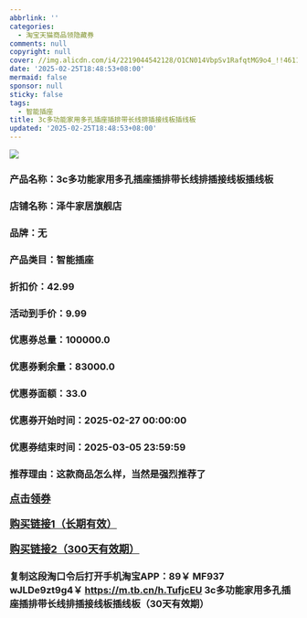 ```yaml
---
abbrlink: ''
categories:
  - 淘宝天猫商品领隐藏券
comments: null
copyright: null
cover: //img.alicdn.com/i4/2219044542128/O1CN014VbpSv1RafqtMG9o4_!!4611686018427385520-0-item_pic.jpg
date: '2025-02-25T18:48:53+08:00'
mermaid: false
sponsor: null
sticky: false
tags:
  - 智能插座
title: 3c多功能家用多孔插座插排带长线排插接线板插线板
updated: '2025-02-25T18:48:53+08:00'
--- 
```


![](//img.alicdn.com/i4/2219044542128/O1CN014VbpSv1RafqtMG9o4_!!4611686018427385520-0-item_pic.jpg)

### 产品名称：3c多功能家用多孔插座插排带长线排插接线板插线板
### 店铺名称：泽牛家居旗舰店
### 品牌：无
### 产品类目：智能插座
### 折扣价：42.99
### 活动到手价：9.99
### 优惠券总量：100000.0
### 优惠券剩余量：83000.0
### 优惠券面额：33.0
### 优惠券开始时间：2025-02-27 00:00:00	
### 优惠券结束时间：2025-03-05 23:59:59	
### 推荐理由：这款商品怎么样，当然是强烈推荐了

<p style="font-size: 18px; font-weight: bold;">
  <a href="https://uland.taobao.com/coupon/edetail?e=XAI0OJFlUaylhHvvyUNXZfh8CuWt5YH5OVuOuRD5gLJMmdsrkidbOWBzzpT26idJkHVlKKIN5R4Mgto2WPrCxbfMDDZ7qpPjsJ5UMl4KF%2FEFTnnrdBS0%2BEKr215fL8uCRSHvQe2jOLZ9pbNCYX0I%2BPP%2BWUTgK%2F%2B0I%2BtaUgbudUxA%2B536asYsLWVfKa%2BhVnNDk%2B4I%2BwtHognlNR9LnK5sQJjB6TX2HR3QQ5WKStDdyeTLAJho1Tgm24y1rRo98IyIzxHHRjXbSzC3GXpSbfs48ng4Ei29O%2FcDmjQddHeW2EvI0LlRYXglpYcldVb3cP1eSQeJNEiOmJKyHVvYwF84GiUzVkkdwsIm&traceId=21665f9817407225954674899d132c&union_lens=lensId%3AOPT%401740722598%402104ccbd_0e70_1954b26f0dc_720b%4001%40eyJmbG9vcklkIjo3MzM1NH0ie" target="_blank">点击领券</a>
</p>
<p style="font-size: 18px; font-weight: bold;">
  <a href="https://s.click.taobao.com/t?e=m%3D2%26s%3D7NyA6euv57hw4vFB6t2Z2ueEDrYVVa64K7Vc7tFgwiHjf2vlNIV67k2Uw6Vjz9mVaNWmle4rCMz3ID%2FV1RqsF4wnCJeELi4I%2FIEn%2BS1IjHAB0ghlTd7WlZVm%2FOAUUFw71qrpxiwMoCNxc1AtbZGVS191w42EthgTtRDWzULvAYrNEPXytV9ALoS4zvCRUrqu4k%2BUezPn1KxZjT%2F37hGZBrmn2dJpzgMNETPCGIpwj8JHOMGz1lp%2BV17njF5YA%2BYRs%2FzNtbivw%2F2PgysBSxHfUOXVLEPDWL24%2FufIeaShmLvWGPPZ03CRxMXy7QeCeNACCFEHaAoSbgHGDmntuH4VtA%3D%3D" target="_blank">购买链接1（长期有效）</a>
</p>
<p style="font-size: 18px; font-weight: bold;">
  <a href="https://s.click.taobao.com/kPpLRYs" target="_blank">购买链接2（300天有效期）</a>
</p>

### 复制这段淘口令后打开手机淘宝APP：89￥ MF937 wJLDe9zt9g4￥ https://m.tb.cn/h.TufjcEU  3c多功能家用多孔插座插排带长线排插接线板插线板（30天有效期）
